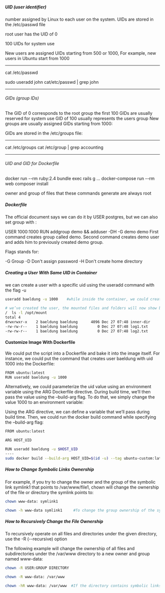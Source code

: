 ##### UID (user identifier)
number assigned by Linux to each user on the system. UIDs are stored in the /etc/passwd file

root user has the UID of 0

100 UIDs for system use

New users are assigned UIDs starting from 500 or 1000, For example, new users in Ubuntu start from 1000

---------
cat /etc/passwd

sudo useradd john
cat/etc/passwd | grep john

-----

###### GIDs (group IDs)
The GID of 0 corresponds to the root group
the first 100 GIDs are usually reserved for system use
GID of 100 usually represents the users group
New groups are usually assigned GIDs starting from 1000:

GIDs are stored in the /etc/groups file:

------
cat /etc/groups
cat /etc/group | grep accounting

----

###### UID and GID for Dockerfile
docker run --rm ruby:2.4 bundle exec rails g ...
docker-compose run --rm web composer install

owner and group of files that these commands generate are always root
#####  Dockerfile
The official document says we can do it by USER postgres, but we can also set group with :

USER 1000:1000
RUN addgroup demo && adduser -DH -G demo demo
First command creates group called demo. Second command creates demo user and adds him to previously created demo group.

Flags stands for:

-G Group
-D Don't assign password
-H Don't create home directory

##### Creating a User With Same UID in Container
we can create a user with a specific uid using the useradd command with the flag -u

``````sh
useradd baeldung -u 1000    #while inside the container, we could create a user baeldung with uid 1000.

# we’ve created the user, the mounted files and folders will now show baeldung as the owner
/  ls -l /opt/mount
total 4
drwxrwxr-x    2 baeldung baeldung      4096 Dec 27 07:48 inner-dir
-rw-rw-r--    1 baeldung baeldung         0 Dec 27 07:48 log1.txt
-rw-rw-r--    1 baeldung baeldung         0 Dec 27 07:48 log2.txt
``````
#### Customize Image With Dockerfile
We could put the script into a Dockerfile and bake it into the image itself. For instance, we could put the command that creates user baeldung with uid 1000 into the Dockerfile:

``````sh
FROM ubuntu:latest
RUN useradd baeldung -u 1000


``````
Alternatively, we could parameterize the uid value using an environment variable using the ARG Dockerfile directive. During build time, we’ll then pass the value using the –build-arg flag. To do that, we simply change the value 1000 to an environment variable:

Using the ARG directive, we can define a variable that we’ll pass during build time. Then, we could run the docker build command while specifying the –build-arg flag:

``````sh
FROM ubuntu:latest

ARG HOST_UID

RUN useradd baeldung -u $HOST_UID
----
sudo docker build --build-arg HOST_UID=$(id -u) --tag ubuntu-custom:latest .
``````
##### How to Change Symbolic Links Ownership
For example, if you try to change the owner and the group of the symbolic link symlink1 that points to /var/www/file1, chown will change the ownership of the file or directory the symlink points to:

``````sh
chown www-data: symlink1

chown -h www-data symlink1     #To change the group ownership of the symlink itself, use the -h option

``````
##### How to Recursively Change the File Ownership
To recursively operate on all files and directories under the given directory, use the -R (--recursive) option

The following example will change the ownership of all files and subdirectories under the /var/www directory to a new owner and group named www-data:
``````sh
chown -R USER:GROUP DIRECTORY

chown -R www-data: /var/www

chown -hR www-data: /var/www  #If the directory contains symbolic links, pass the -h option:

``````

